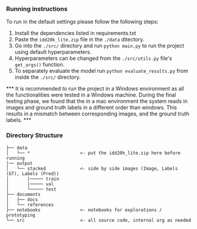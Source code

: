 ### Running instructions ###

To run in the default settings please follow the following steps:

1. Install the dependencies listed in requirements.txt
2. Paste the `idd20k_lite.zip` file in the `./data` ditectory.
3. Go into the `./src/` directory and run `python main.py` to run the project using default hyperparameters.
4. Hyperparameters can be changed from the `./src/utils.py` file's `get_args()` function.
5. To separately evaluate the model run `python evaluate_results.py` from inside the `./src/` directory.

*** It is recommended to run the project in a Windows environment as 
all the functionalities were tested in a Windows machine.
During the final testing phase, we found that the in a mac environment 
the system reads in images and ground truth labels in a different order 
than windows. This results in a mismatch between corresponding images, 
and the ground truth labels. *** 

### Directory Structure ###
```
├── data
│   └── *                   <- put the idd20k_lite.zip here before running
│── output
│   └── stacked             <- side by side images (Image, Labels (GT), Labels (Pred))
│       |───── train
│       |───── val
│       └───── test
├── documents
│   ├── docs
│   └── references
├── notebooks               <- notebooks for explorations / prototyping
└── src                     <- all source code, internal org as needed
```